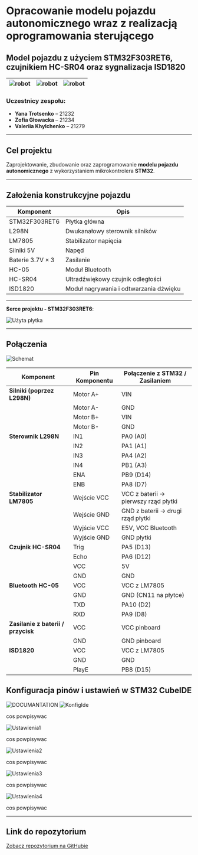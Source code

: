 # Opracowanie modelu pojazdu autonomicznego wraz z realizacją oprogramowania sterującego 

## Model pojazdu z użyciem STM32F303RET6, czujnikiem HC-SR04 oraz sygnalizacja ISD1820

| ![robot](img/proces_obudowa1.jpg) | ![robot](img/proces_obudowa2.jpg) | ![robot](img/proces_obudowa3.jpg) |
|------------------------|------------------------|------------------------|

### Uczestnicy zespołu:
- **Yana Trotsenko** – 21232  
- **Zofia Głowacka** – 21234   
- **Valeriia Khylchenko** – 21279 

---

## Cel projektu

Zaprojektowanie, zbudowanie oraz zaprogramowanie **modelu pojazdu autonomicznego** z wykorzystaniem mikrokontrolera **STM32**.

---

## Założenia konstrukcyjne pojazdu

| Komponent                           | Opis                                      |
|-------------------------------------|-------------------------------------------|
| STM32F303RET6                       | Płytka główna                             |
| L298N                               | Dwukanałowy sterownik silników            |
| LM7805                              | Stabilizator napięcia                     |
| Silniki 5V                          | Napęd                                     |
| Baterie 3.7V × 3                    | Zasilanie                                 |
| HC-05                               | Moduł Bluetooth                           |
| HC-SR04                             | Ultradźwiękowy czujnik odległości         |
| ISD1820                             | Moduł nagrywania i odtwarzania dźwięku    |
---

 **Serce projektu - STM32F303RET6**:  



![Użyta płytka](img/PLYTKA.png)

---

## Połączenia

![Schemat](img/schematnormalny.png)


| Komponent             | Pin Komponentu | Połączenie z STM32 / Zasilaniem        |
|-----------------------|----------------|-----------------------------------------|
| **Silniki (poprzez L298N)** | Motor A+          | VIN                                     |
|                       | Motor A-          | GND                                     |
|                       | Motor B+          | VIN                                     |
|                       | Motor B-          | GND                                     |
| **Sterownik L298N**   | IN1               | PA0 (A0)                                |
|                       | IN2               | PA1 (A1)                                |
|                       | IN3               | PA4 (A2)                                |
|                       | IN4               | PB1 (A3)                                |
|                       | ENA               | PB9 (D14)                               |
|                       | ENB               | PA8 (D7)                                |
| **Stabilizator LM7805** | Wejście VCC       | VCC z baterii → pierwszy rząd płytki    |
|                       | Wejście GND       | GND z baterii → drugi rząd płytki       |
|                       | Wyjście VCC       | E5V, VCC Bluetooth                      |
|                       | Wyjście GND       | GND płytki                              |
| **Czujnik HC-SR04**   | Trig              | PA5 (D13)                               |
|                       | Echo              | PA6 (D12)                               |
|                       | VCC               | 5V                                      |
|                       | GND               | GND                                     |
| **Bluetooth HC-05**   | VCC               | VCC z LM7805                            |
|                       | GND               | GND (CN11 na płytce)                    |
|                       | TXD               | PA10 (D2)                               |
|                       | RXD               | PA9 (D8)                                |
| **Zasilanie z baterii / przycisk** | VCC | VCC pinboard                             |
|                                | GND | GND pinboard    
| **ISD1820**           | VCC               | VCC z LM7805                            |
|                       | GND               | GND                                     |
|                       | PlayE             | PB8 (D15)                               |

## Konfiguracja pinów i ustawień w STM32 CubeIDE

![DOCUMANTATION](img/extension_connectors.png)
![KonfigIde](img/configide.jpg)


cos powpisywac


![Ustawienia1](img/ustaw1.jpg)


cos powpisywac


![Ustawienia2](img/ustaw2.jpg)


cos powpisywac


![Ustawienia3](img/ustaw3.jpg)


cos powpisywac


![Ustawienia4](img/ustaw4.jpg)


cos powpisywac

---





## Link do repozytorium 
[Zobacz repozytorium na GitHubie](https://github.com/yunayana/Projekt_SWiM_2025)

